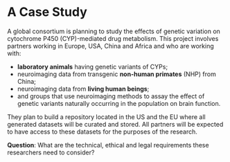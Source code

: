 # A Case Study

A global consortium is planning to study the effects of genetic variation on
cytochrome P450 (CYP)-mediated drug metabolism. This project involves partners
working in Europe, USA, China and Africa and who are working with:
* **laboratory animals** having genetic variants of CYPs; 
* neuroimaging data from transgenic **non-human primates** (NHP) from China;
* neuroimaging data from **living human beings**;
* and groups that use neuroimaging methods to assay the effect of genetic
  variants naturally occurring in the population on brain function.

They plan to build a repository located in the US and the EU where all generated
datasets will be curated and stored. All partners will be expected to have
access to these datasets for the purposes of the research.

**Question**: What are the technical, ethical and legal requirements these
researchers need to consider?

